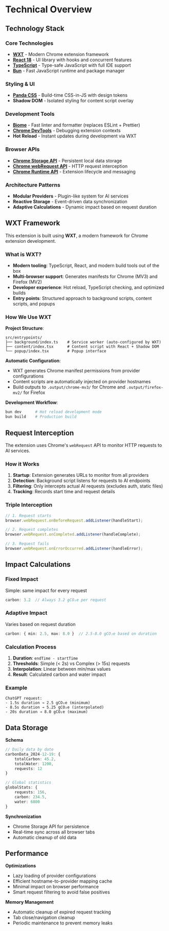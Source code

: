 # Technical Overview

## Technology Stack

### Core Technologies
- **[WXT](https://wxt.dev/)** - Modern Chrome extension framework
- **[React 18](https://react.dev/)** - UI library with hooks and concurrent features
- **[TypeScript](https://www.typescriptlang.org/)** - Type-safe JavaScript with full IDE support
- **[Bun](https://bun.sh/)** - Fast JavaScript runtime and package manager

### Styling & UI
- **[Panda CSS](https://panda-css.com/)** - Build-time CSS-in-JS with design tokens
- **Shadow DOM** - Isolated styling for content script overlay

### Development Tools
- **[Biome](https://biomejs.dev/)** - Fast linter and formatter (replaces ESLint + Prettier)
- **[Chrome DevTools](https://developer.chrome.com/docs/devtools/)** - Debugging extension contexts
- **Hot Reload** - Instant updates during development via WXT

### Browser APIs
- **[Chrome Storage API](https://developer.chrome.com/docs/extensions/reference/storage/)** - Persistent local data storage
- **[Chrome webRequest API](https://developer.chrome.com/docs/extensions/reference/webRequest/)** - HTTP request interception
- **[Chrome Runtime API](https://developer.chrome.com/docs/extensions/reference/runtime/)** - Extension lifecycle and messaging

### Architecture Patterns
- **Modular Providers** - Plugin-like system for AI services
- **Reactive Storage** - Event-driven data synchronization
- **Adaptive Calculations** - Dynamic impact based on request duration

## WXT Framework

This extension is built using **WXT**, a modern framework for Chrome extension development.

### What is WXT?
- **Modern tooling**: TypeScript, React, and modern build tools out of the box
- **Multi-browser support**: Generates manifests for Chrome (MV3) and Firefox (MV2)
- **Developer experience**: Hot reload, TypeScript checking, and optimized builds
- **Entry points**: Structured approach to background scripts, content scripts, and popups

### How We Use WXT

**Project Structure**:
```
src/entrypoints/
├── background/index.ts    # Service worker (auto-configured by WXT)
├── content/index.tsx      # Content script with React + Shadow DOM
└── popup/index.tsx        # Popup interface
```

**Automatic Configuration**:
- WXT generates Chrome manifest permissions from provider configurations
- Content scripts are automatically injected on provider hostnames
- Build outputs to `.output/chrome-mv3/` for Chrome and `.output/firefox-mv2/` for Firefox

**Development Workflow**:
```bash
bun dev      # Hot reload development mode
bun build    # Production build
```

## Request Interception

The extension uses Chrome's `webRequest` API to monitor HTTP requests to AI services.

### How it Works

1. **Startup**: Extension generates URLs to monitor from all providers
2. **Detection**: Background script listens for requests to AI endpoints  
3. **Filtering**: Only intercepts actual AI requests (excludes auth, static files)
4. **Tracking**: Records start time and request details

### Triple Interception

```typescript
// 1. Request starts
browser.webRequest.onBeforeRequest.addListener(handleStart);

// 2. Request completes  
browser.webRequest.onCompleted.addListener(handleComplete);

// 3. Request fails
browser.webRequest.onErrorOccurred.addListener(handleError); 
```

## Impact Calculations

### Fixed Impact
Simple: same impact for every request
```typescript
carbon: 3.2  // Always 3.2 gCO₂e per request
```

### Adaptive Impact  
Varies based on request duration
```typescript
carbon: { min: 2.5, max: 8.0 }  // 2.5-8.0 gCO₂e based on duration
```

### Calculation Process
1. **Duration**: `endTime - startTime`
2. **Thresholds**: Simple (< 2s) vs Complex (> 15s) requests
3. **Interpolation**: Linear between min/max values
4. **Result**: Calculated carbon and water impact

### Example
```
ChatGPT request:
- 1.5s duration → 2.5 gCO₂e (minimum)  
- 8.5s duration → 5.25 gCO₂e (interpolated)
- 20s duration → 8.0 gCO₂e (maximum)
```

## Data Storage

**Schema**
```typescript
// Daily data by date
carbonData_2024-12-19: {
    totalCarbon: 45.2,
    totalWater: 1200,
    requests: 12
}

// Global statistics  
globalStats: {
    requests: 156,
    carbon: 234.5,
    water: 6800
}
```

**Synchronization**
- Chrome Storage API for persistence
- Real-time sync across all browser tabs
- Automatic cleanup of old data

## Performance

**Optimizations**
- Lazy loading of provider configurations
- Efficient hostname-to-provider mapping cache
- Minimal impact on browser performance
- Smart request filtering to avoid false positives

**Memory Management**
- Automatic cleanup of expired request tracking
- Tab close/navigation cleanup
- Periodic maintenance to prevent memory leaks 